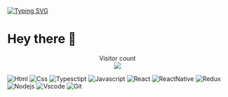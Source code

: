 [![Typing SVG](https://readme-typing-svg.demolab.com?font=Fira+Code&pause=1000&width=435&lines=I+am+Ahmet+%C3%96zdemir;Senior+Front+End+Developer)](https://git.io/typing-svg)

# Hey there :wave:

<p align="center"> 
  Visitor count<br>
   <img src="https://profile-counter.glitch.me/ahmtxonly/count.svg" />
</p>

![Html](https://img.shields.io/badge/HTML5-E34F26?style=flat&logo=html5&logoColor=white)
![Css](https://img.shields.io/badge/CSS3-1572B6?style=flat&logo=css3&logoColor=white)
![Typesctipt](https://img.shields.io/badge/Typescript-323330?style=flat&logo=typescript&logoColor=F7DF1E)
![Javascript](https://img.shields.io/badge/JavaScript-323330?style=flat&logo=javascript&logoColor=F7DF1E)
![React](https://img.shields.io/badge/React-323330?style=flat&logo=react&logoColor=F7DF1E)
![ReactNative](https://img.shields.io/badge/React_Native-323330?style=flat&logo=react&logoColor=F7DF1E)
![Redux](https://img.shields.io/badge/Redux-323330?style=flat&logo=redux&logoColor=F7DF1E)
![Nodejs](https://img.shields.io/badge/Node.js-323330?style=flat&logo=node.js&logoColor=F7DF1E)
![Vscode](https://img.shields.io/badge/Visual_Studio_Code-0078D4?style=flat&logo=visual%20studio%20code&logoColor=white)
![Git](https://img.shields.io/badge/GIT-E44C30?style=flat&logo=git&logoColor=white)

